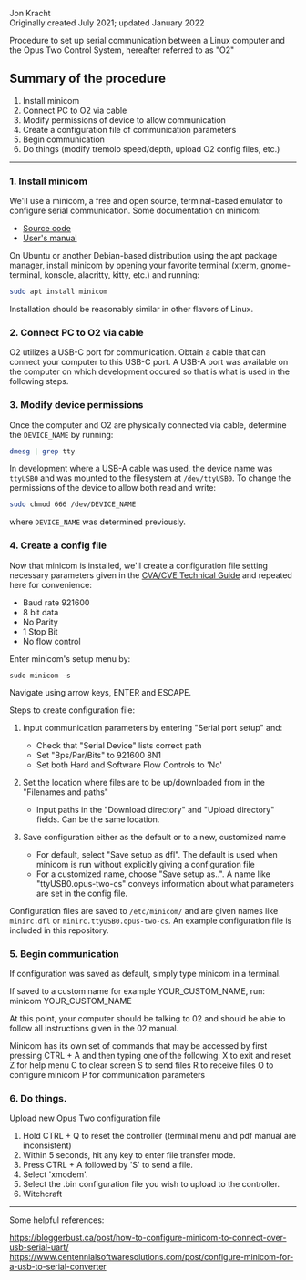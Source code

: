 Jon Kracht   
Originally created July 2021; updated January 2022


Procedure to set up serial communication between a Linux computer and the Opus Two Control System, hereafter referred to as "O2"




## Summary of the procedure  
1. Install minicom 
2. Connect PC to O2 via cable  
3. Modify permissions of device to allow communication  
4. Create a configuration file of communication parameters  
5. Begin communication  
6. Do things (modify tremolo speed/depth, upload O2 config files, etc.)  



---


### 1.  Install minicom


We'll use a minicom, a free and open source, terminal-based emulator to configure serial communication.  Some documentation on minicom:
* [Source code](https://salsa.debian.org/minicom-team/minicom)  
* [User's manual](https://www.man7.org/linux/man-pages/man1/minicom.1.html)

On Ubuntu or another Debian-based distribution using the apt package manager, install minicom by opening your favorite terminal (xterm, gnome-terminal, konsole, alacritty, kitty, etc.) and running:
```bash
sudo apt install minicom
```

Installation should be reasonably similar in other flavors of Linux.


### 2.  Connect PC to O2 via cable


O2 utilizes a USB-C port for communication.  Obtain a cable that can connect your computer to this USB-C port.   A USB-A port was available on the computer on which development occured so that is what is used in the following steps.



### 3.  Modify device permissions

Once the computer and O2 are physically connected via cable,  determine the `DEVICE_NAME` by running:  
```bash
dmesg | grep tty
```

In development where a USB-A cable was used, the device name was `ttyUSB0` and was mounted to the filesystem at `/dev/ttyUSB0`.
To change the permissions of the device to allow both read and write:

```BASH
sudo chmod 666 /dev/DEVICE_NAME
```
where `DEVICE_NAME` was determined previously.



### 4.  Create a config file

Now that minicom is installed, we'll create a configuration file setting necessary parameters given in the [CVA/CVE Technical Guide](https://www.opustwoics.com/s/ARM-TG-Updaters.pdf) and repeated here for convenience:
* Baud rate 921600 
* 8 bit data 
* No Parity 
* 1 Stop Bit
* No flow control

Enter minicom's setup menu by:
```vim
sudo minicom -s
```

Navigate using arrow keys, ENTER and ESCAPE.

Steps to create configuration file:
1. Input communication parameters by entering "Serial port setup" and:
    * Check that "Serial Device" lists correct path
    * Set "Bps/Par/Bits" to 921600 8N1
    * Set both Hard and Software Flow Controls to 'No'

2. Set the location where files are to be up/downloaded from in the "Filenames and paths"
    * Input paths in the "Download directory" and "Upload directory" fields.  Can be the same location.

3. Save configuration either as the default or to a new, customized name
    * For default, select "Save setup as dfl". The default is used when minicom is run without explicitly giving a configuration file
    * For a customized name, choose "Save setup as..".  A name like "ttyUSB0.opus-two-cs" conveys information about what parameters are set in the config file.

Configuration files are saved to `/etc/minicom/` and are given names like `minirc.dfl` or `minirc.ttyUSB0.opus-two-cs`.  An example configuration file is included in this repository.



### 5.  Begin communication

If configuration was saved as default, simply type minicom in a terminal.  

If saved to a custom name for example YOUR_CUSTOM_NAME, run:
minicom YOUR_CUSTOM_NAME

At this point, your computer should be talking to 02 and should be able to follow all instructions given in the 02 manual.

Minicom has its own set of commands that may be accessed by first pressing CTRL + A and then typing one of the following:
X to exit and reset
Z for help menu
C to clear screen
S to send files
R to receive files
O to configure minicom
P for communication parameters



### 6.  Do things.

Upload new Opus Two configuration file
1.  Hold CTRL + Q to reset the controller (terminal menu and pdf manual are inconsistent)
2.  Within 5 seconds, hit any key to enter file transfer mode.
3.  Press CTRL + A followed by 'S' to send a file.  
4.  Select 'xmodem'.  
5.  Select the .bin configuration file you wish to upload to the controller.
6.  Witchcraft

---


Some helpful references:

https://bloggerbust.ca/post/how-to-configure-minicom-to-connect-over-usb-serial-uart/
https://www.centennialsoftwaresolutions.com/post/configure-minicom-for-a-usb-to-serial-converter



